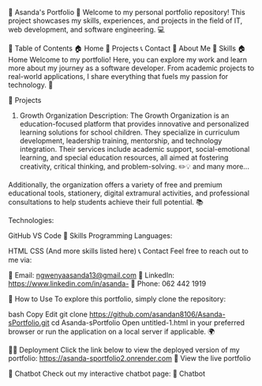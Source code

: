 🌟 Asanda's Portfolio 🌟
Welcome to my personal portfolio repository! This project showcases my skills, experiences, and projects in the field of IT, web development, and software engineering. 💻

📖 Table of Contents
🏠 Home
💼 Projects
📞 Contact
👤 About Me
🔧 Skills
🏠 Home
Welcome to my portfolio! Here, you can explore my work and learn more about my journey as a software developer. From academic projects to real-world applications, I share everything that fuels my passion for technology. 🚀

💼 Projects
1. Growth Organization
Description:
The Growth Organization is an education-focused platform that provides innovative and personalized learning solutions for school children. They specialize in curriculum development, leadership training, mentorship, and technology integration. Their services include academic support, social-emotional learning, and special education resources, all aimed at fostering creativity, critical thinking, and problem-solving. ✏️💡
 and many more...

Additionally, the organization offers a variety of free and premium educational tools, stationery, digital extramural activities, and professional consultations to help students achieve their full potential. 📚

Technologies:

GitHub
VS Code
🔧 Skills
Programming Languages:

HTML
CSS
(And more skills listed here)
📞 Contact
Feel free to reach out to me via:

📧 Email: ngwenyaasanda13@gmail.com
🔗 LinkedIn: https://www.linkedin.com/in/asanda-
📱 Phone: 062 442 1919

🚀 How to Use
To explore this portfolio, simply clone the repository:

bash
Copy
Edit
git clone https://github.com/asandan8106/Asanda-sPortfolio.git
cd Asanda-sPortfolio
Open untitled-1.html in your preferred browser or run the application on a local server if applicable. 🌍

🧑‍💻 Deployment
Click the link below to view the deployed version of my portfolio: https://asanda-sportfolio2.onrender.com
🚀 View the live portfolio

🤖 Chatbot
Check out my interactive chatbot page:
🤖 Chatbot

